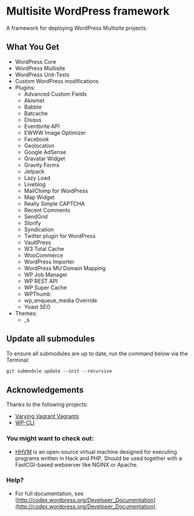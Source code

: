 # Multisite WordPress framework

A framework for deploying WordPress Multisite projects:

## What You Get

* WordPress Core
* WordPress Multisite
* WordPress Unit-Tests
* Custom WordPress modifications
* Plugins:
  * Advanced Custom Fields
  * Akismet
  * Babble
  * Batcache
  * Disqus
  * Eventbrite API
  * EWWW Image Optimizer
  * Facebook
  * Geolocation
  * Google AdSense
  * Gravatar Widget
  * Gravity Forms
  * Jetpack
  * Lazy Load
  * Liveblog
  * MailChimp for WordPress
  * Map Widget
  * Really Simple CAPTCHA
  * Recent Comments
  * SendGrid
  * Storify
  * Syndication
  * Twitter plugin for WordPress
  * VaultPress
  * W3 Total Cache
  * WooCommerce
  * WordPress Importer
  * WordPress MU Domain Mapping
  * WP Job Manager
  * WP REST API
  * WP Super Cache
  * WPThumb
  * wp_enqueue_media Override
  * Yoast SEO
* Themes: 
  * _s

## Update all submodules

To ensure all submodules are up to date, run the command below via the Terminal:

```html
git submodule update --init --recursive
```

## Acknowledgements

Thanks to the following projects:

* [Varying Vagrant Vagrants](https://github.com/10up/varying-vagrant-vagrants)
* [WP-CLI](http://wp-cli.org)

### You might want to check out:

* [HHVM](https://github.com/facebook/hhvm.git) is an open-source virtual machine designed for executing programs written in Hack and PHP. Should be used together with a FastCGI-based webserver like NGINX or Apache.

### Help?

* For full documentation, see [http://codex.wordpress.org/Developer_Documentation](http://codex.wordpress.org/Developer_Documentation).
